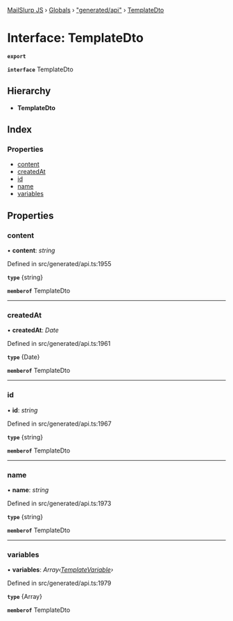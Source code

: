 [MailSlurp JS](../README.md) › [Globals](../globals.md) › ["generated/api"](../modules/_generated_api_.md) › [TemplateDto](_generated_api_.templatedto.md)

# Interface: TemplateDto

**`export`** 

**`interface`** TemplateDto

## Hierarchy

* **TemplateDto**

## Index

### Properties

* [content](_generated_api_.templatedto.md#content)
* [createdAt](_generated_api_.templatedto.md#createdat)
* [id](_generated_api_.templatedto.md#id)
* [name](_generated_api_.templatedto.md#name)
* [variables](_generated_api_.templatedto.md#variables)

## Properties

###  content

• **content**: *string*

Defined in src/generated/api.ts:1955

**`type`** {string}

**`memberof`** TemplateDto

___

###  createdAt

• **createdAt**: *Date*

Defined in src/generated/api.ts:1961

**`type`** {Date}

**`memberof`** TemplateDto

___

###  id

• **id**: *string*

Defined in src/generated/api.ts:1967

**`type`** {string}

**`memberof`** TemplateDto

___

###  name

• **name**: *string*

Defined in src/generated/api.ts:1973

**`type`** {string}

**`memberof`** TemplateDto

___

###  variables

• **variables**: *Array‹[TemplateVariable](../modules/_generated_api_.templatevariable.md)›*

Defined in src/generated/api.ts:1979

**`type`** {Array<TemplateVariable>}

**`memberof`** TemplateDto

